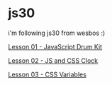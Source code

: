 # js30
i'm following js30 from wesbos :)

[Lesson 01 - JavaScript Drum Kit](https://github.com/EduardoBilk/js30/tree/lesson01)

[Lesson 02 - JS and CSS Clock](https://github.com/EduardoBilk/js30/tree/lesson02)

[Lesson 03 - CSS Variables](https://github.com/EduardoBilk/js30/tree/lesson03)
